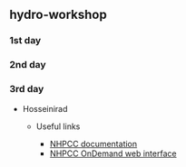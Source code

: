 ## hydro-workshop

### 1st day

### 2nd day

### 3rd day

* Hosseinirad

    + Useful links

        - [NHPCC documentation](https://docs.hpc.iut.ac.ir/about_the_hpc/)
        - [NHPCC OnDemand web interface](https://docs.hpc.iut.ac.ir/user_guide/ondemand/overview/#interactive-apps)

